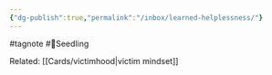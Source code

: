 ```yaml
---
{"dg-publish":true,"permalink":"/inbox/learned-helplessness/"}
---
```


#tagnote 
#🌱Seedling 


Related: [[Cards/victimhood\|victim mindset]]
